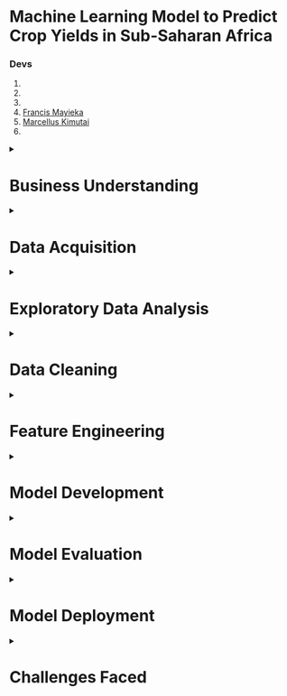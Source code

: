 # Machine Learning Model to Predict Crop Yields in Sub-Saharan Africa
### Devs
1.
2.
3.
4. [Francis Mayieka](https://github.com/francis-100)
5. [Marcellus Kimutai](https://github.com/marcellus-kimutai)
6.

<details>
<summary><h1> Business Understanding </h1></summary>

<h2> Who is the client? </h2>
- The target user of this machine learning model is a farmer.

<h2> Needs of the client </h2>

1. To be able to make informed decisions regarding crop planting and harvesting.
2. To improve on food security.
3. To reduce on food waste.
4. To increase income for the farmers.
5. To be able to improve on farming techniques.
6. To be able to choose on better irrigation systems.
7. To be able to make informed decisions on the type of plant based on the soil quality.

## Client engagement process
 1. Machine learning team initially meet with the farmers.
 2. Data collection to understand the problem statement and the project scope and objectives.
 3. Analyzing and evaluating farmers information so as to develop a personalized strategy. 
 4. Implementing solutions and monitoring appropriate areas where the maize crop can yield.

## Project Objectives
* To develop a machine learning model that predicts crop yields in Sub-Saharan Africa based on various factors such as:
    - Weather patterns
    - Soil quality
    - Irrigation systems
    - Farming techniques
</details>

<details>
<summary><h1> Data Acquisition </h1></summary>

## Source Systems
 -The data for this project was obtained and analysed in GYGA. The dataset consists of all the 9 Sub-Saharan countries with three sheets; Country, climate zone and station.
 
## Data Acquisition process
- Data collection: This is the first phase of data acquisition process and the file is in an excel format.
- Data Extarction: After uploading the data in our working environment and exported it into dataframes.
- Data cleaning: It involves checking of any missing values, duplicates and inconsistencies in our data.
- Data preparation: Transforming raw data i.e to remove outliers or anomalies to make accurate predictions in our project. 
- Data analysis: To find trends, patterns, and insights we managed to use data analysis. 

</details>

<details>
<summary><h1> Exploratory Data Analysis </h1></summary>

## Exploratory Data Analysis process
 -EDA (Exploratory Data Analysis):  it involves exploring and analyzing data to understand its characteristics and relationships between features. EDA in our project has help in gaining insights about the data, identifying patterns, and detecting anomalies.
 
## Exploratory Data Analysis outcomes
 -In this project we have used Pandas profiling and Sweetviz libraries that are used for exploratory data analysis. Both libraries provide a quick and automated way to generate a comprehensive report of the data, including summary statistics, data quality issues, and visualizations. Pandas profiling library generates a report that contains descriptive statistics of each feature in the dataset while Sweetviz generates a comparison report between two datasets.
</details>

<details>
<summary><h1> Data Cleaning </h1></summary>

## Data cleaning process
 1. Removing duplicate observations
 2. Filtering unwanted outliers
 3. Fixing structural errors
 4. Fixing missing data
 5. Validating data
 
## Data cleaning outcomes
 1. Improved data quality which is consistent
 2. Obtaining distinct data sets
 3. Obtaining relevant data
 
</details>

<details>
<summary><h1> Feature Engineering </h1></summary>

## Feature engineering process
 - Data cleansing.
 - Data transformation.
 - Feature extraction.
 - Feature selection.
 
## Features description
 Independent variables:

  'YW'                                                
  'YP'                                                    
  'WPA'                           
  'YW_CV_TEMPORAL'               
  'YP_CV_TEMPORAL'                
  'YA_CV_TEMPORAL'                
  'CLIMATEZONE'               
  'AREA_IN_CLIMATEZONE_HA'

Target variable is 'YA'
</details>

<details>
<summary><h1> Model Development </h1></summary>

## Model development approach
 The development of the project involves using supervised learning techniques to create a model. In this approach, the machine is given labeled data consisting of input and output pairs. Using this data, the computer learns to construct a model that can map new input data to the corresponding output and as well make predictions.
 
## Model justification
To evaluate the model's overall performance, F1 score takes into account both precision and recall. A high F1 score indicates superior model performance. Additionally, the F1 score can be used to determine if the model is overfitting.
</details>

<details>
<summary><h1> Model Evaluation </h1></summary>

## Metrics used
- To evaluate the overall effectiveness of the model, F1 score, which combines precision and recall into one score, was utilized as the criterion. In order to provide a comprehensive assessment of the model's performance, it considers both precision and recall. The R2 score in a regression model measures the percentage of variance in the dependent variable that is explained by the independent variables.
## Metrics justification
 - A higher F1-score suggests that the model is performing better and it detects overfitting in the model.
 
## Results
 -The model training accuracy was 87%. The F1 score which was 0.98. This means that the model was good.
 
## Conclusions
 F1 score provides a balanced measure of metric. Propotion of correctly classified total number of instance datermines the accuracy.

</details>

<details>
<summary><h1> Model Deployment </h1></summary>

## Deployment model justification
 Streamlit esily deploys machine learning models such as interactive web applications because it simplifies the development and deployment process, provides a Python-based API, and supports deployment to various platforms. It provides a built-in server, making it easy to test the application before deploying it. It also makes it easier for non-technical stakeholders to interact with the model and understand its outputs.
## Deployment process
 1. Preparing the Model: After developing a machine learning model, we prepared it for deployment. This involved saving the model in a file format that could be used by Streamlit.
2. Creating a Streamlit Application: Wrote the application code using Streamlit's Python-based API. The application enables users to interact with the model.
3. Deploy application: Deployed the application to Streamlit community cloud.
4. Testing the Application: Tested the deployed application to ensure that it was working as expected.
</details>

<details>
<summary><h1> Challenges Faced </h1></summary>

</details>
































   
